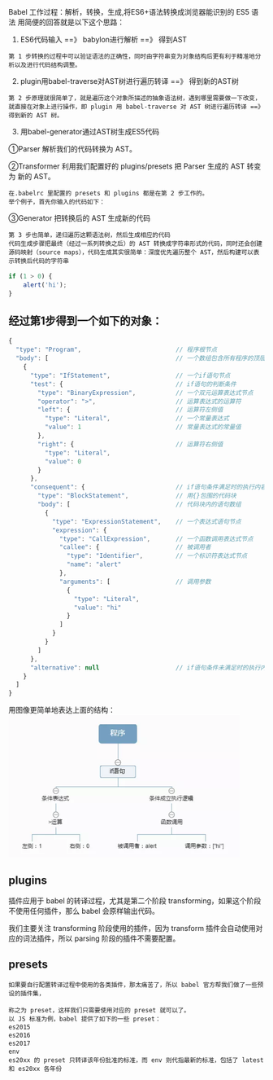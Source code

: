 

Babel 工作过程：解析，转换，生成,将ES6+语法转换成浏览器能识别的 ES5 语法
用简便的回答就是以下这个思路：

1. ES6代码输入 ==》 babylon进行解析 ==》 得到AST
```
第 1 步转换的过程中可以验证语法的正确性，同时由字符串变为对象结构后更有利于精准地分析以及进行代码结构调整。
```


2. plugin用babel-traverse对AST树进行遍历转译 ==》 得到新的AST树
```
第 2 步原理就很简单了，就是遍历这个对象所描述的抽象语法树，遇到哪里需要做一下改变，就直接在对象上进行操作，即 plugin 用 babel-traverse 对 AST 树进行遍历转译 ==》 得到新的 AST 树。
```
3. 用babel-generator通过AST树生成ES5代码

①Parser 解析我们的代码转换为 AST。

②Transformer 利用我们配置好的 plugins/presets 把 Parser 生成的 AST 转变为 新的 AST。
```
在.babelrc 里配置的 presets 和 plugins 都是在第 2 步工作的。
举个例子，首先你输入的代码如下：
```

③Generator 把转换后的 AST 生成新的代码
```
第 3 步也简单，递归遍历这颗语法树，然后生成相应的代码
代码生成步骤把最终（经过一系列转换之后）的 AST 转换成字符串形式的代码，同时还会创建源码映射（source maps），代码生成其实很简单：深度优先遍历整个 AST，然后构建可以表示转换后代码的字符串
```

```javaScript
if (1 > 0) {
    alert('hi');
}
```

## 经过第1步得到一个如下的对象：
```javaScript
{
  "type": "Program",                          // 程序根节点
  "body": [                                   // 一个数组包含所有程序的顶层语句
    {
      "type": "IfStatement",                  // 一个if语句节点
      "test": {                               // if语句的判断条件
        "type": "BinaryExpression",           // 一个双元运算表达式节点
        "operator": ">",                      // 运算表达式的运算符
        "left": {                             // 运算符左侧值
          "type": "Literal",                  // 一个常量表达式
          "value": 1                          // 常量表达式的常量值
        },
        "right": {                            // 运算符右侧值
          "type": "Literal",
          "value": 0
        }
      },
      "consequent": {                         // if语句条件满足时的执行内容
        "type": "BlockStatement",             // 用{}包围的代码块
        "body": [                             // 代码块内的语句数组
          {
            "type": "ExpressionStatement",    // 一个表达式语句节点
            "expression": {
              "type": "CallExpression",       // 一个函数调用表达式节点
              "callee": {                     // 被调用者
                "type": "Identifier",         // 一个标识符表达式节点
                "name": "alert"
              },
              "arguments": [                  // 调用参数
                {
                  "type": "Literal",
                  "value": "hi"
                }
              ]
            }
          }
        ]
      },
      "alternative": null                     // if语句条件未满足时的执行内容
    }
  ]
}
```
用图像更简单地表达上面的结构：
![](./图2_描述AST.png)

## plugins
插件应用于 babel 的转译过程，尤其是第二个阶段 transforming，如果这个阶段不使用任何插件，那么 babel 会原样输出代码。

我们主要关注 transforming 阶段使用的插件，因为 transform 插件会自动使用对应的词法插件，所以 parsing 阶段的插件不需要配置。

## presets
```
如果要自行配置转译过程中使用的各类插件，那太痛苦了，所以 babel 官方帮我们做了一些预设的插件集，

称之为 preset，这样我们只需要使用对应的 preset 就可以了。
以 JS 标准为例，babel 提供了如下的一些 preset：
es2015
es2016
es2017
env
es20xx 的 preset 只转译该年份批准的标准，而 env 则代指最新的标准，包括了 latest 和 es20xx 各年份
```




